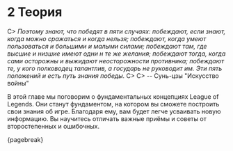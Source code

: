 # 2 Теория

C> *Поэтому знают, что победят в пяти случаях: побеждают, если знают, когда можно сражаться и когда нельзя; побеждают, когда умеют пользоваться и большими и малыми силами; побеждают там, где высшие и низшие имеют одни н те же желания; побеждают тогда, когда сами осторожны и выжидают неосторожности противника; побеждают те, у кого полководец талантлив, а государь не руководит им. Эти пять положений и есть путь знания победы.*
C>
C> -- Сунь-цзы "Искусство войны"

В этой главе мы поговорим о фундаментальных концепциях League of Legends. Они станут фундаментом, на котором вы сможете построить свои знания об игре. Благодаря ему, вам будет легче усваивать новую информацию. Вы научитесь отличать важные приёмы и советы от второстепенных и ошибочных.

{pagebreak}